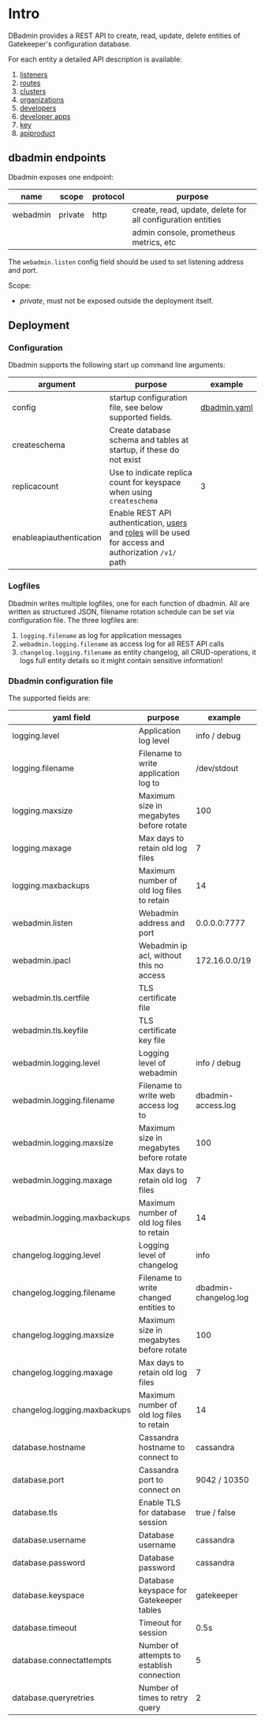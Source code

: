 # Intro

DBadmin provides a REST API to create, read, update, delete entities of Gatekeeper's configuration database.

For each entity a detailed API description is available:

1. [listeners](docs/api/listener.md)
2. [routes](docs/api/route.md)
3. [clusters](docs/api/cluster.md)
4. [organizations](docs/api/organization.md)
5. [developers](docs/api/developer.md)
6. [developer apps](docs/api/developerapp.md)
7. [key](docs/api/key.md)
8. [apiproduct](docs/api/apiproduct.md)

## dbadmin endpoints

Dbadmin exposes one endpoint:

| name     | scope   | protocol | purpose                                                     |
| -------- | ------- | -------- | ----------------------------------------------------------- |
| webadmin | private | http     | create, read, update, delete for all configuration entities |
|          |         |          | admin console, prometheus metrics, etc                      |

The `webadmin.listen` config field should be used to set listening address and port.

Scope:

- _private_, must not be exposed outside the deployment itself.

## Deployment

### Configuration

Dbadmin supports the following start up command line arguments:

| argument | purpose                                                 | example                                            |
| -------- | ------------------------------------------------------- | -------------------------------------------------- |
| config   | startup configuration file, see below supported fields. | [dbadmin.yaml](../deployment/docker/dbadmin.yaml)  |
| createschema | Create database schema and tables at startup, if these do not exist | |
| replicacount | Use to indicate replica count for keyspace when using `createschema` | 3 |
| enableapiauthentication | Enable REST API authentication, [users](api/user.md) and [roles](api/route.md) will be used for access and authorization `/v1/` path |

### Logfiles

Dbadmin writes multiple logfiles, one for each function of dbadmin. All are written as structured JSON, filename rotation schedule can be set via configuration file. The three logfiles are:

1. `logging.filename` as log for application messages
2. `webadmin.logging.filename` as access log for all REST API calls
3. `changelog.logging.filename` as entity changelog, all CRUD-operations, it logs full entity details so it might contain sensitive information!

### Dbadmin configuration file

The supported fields are:

| yaml field                   | purpose                                    | example               |
| ---------------------------- | ------------------------------------------ | --------------------- |
| logging.level                | Application log level                      | info / debug          |
| logging.filename             | Filename to write application log to       | /dev/stdout           |
| logging.maxsize              | Maximum size in megabytes before rotate    | 100                   |
| logging.maxage               | Max days to retain old log files           | 7                     |
| logging.maxbackups           | Maximum number of old log files to retain  | 14                    |
| webadmin.listen              | Webadmin address and port                  | 0.0.0.0:7777          |
| webadmin.ipacl               | Webadmin ip acl, without this no access    | 172.16.0.0/19         |
| webadmin.tls.certfile        | TLS certificate file                       |                       |
| webadmin.tls.keyfile         | TLS certificate key file                   |                       |
| webadmin.logging.level       | Logging level of webadmin                  | info / debug          |
| webadmin.logging.filename    | Filename to write web access log to        | dbadmin-access.log    |
| webadmin.logging.maxsize     | Maximum size in megabytes before rotate    | 100                   |
| webadmin.logging.maxage      | Max days to retain old log files           | 7                     |
| webadmin.logging.maxbackups  | Maximum number of old log files to retain  | 14                    |
| changelog.logging.level      | Logging level of changelog                 | info                  |
| changelog.logging.filename   | Filename to write changed entities to      | dbadmin-changelog.log |
| changelog.logging.maxsize    | Maximum size in megabytes before rotate    | 100                   |
| changelog.logging.maxage     | Max days to retain old log files           | 7                     |
| changelog.logging.maxbackups | Maximum number of old log files to retain  | 14                    |
| database.hostname            | Cassandra hostname to connect to           | cassandra             |
| database.port                | Cassandra port to connect on               | 9042 / 10350          |
| database.tls                 | Enable TLS for database session            | true / false          |
| database.username            | Database username                          | cassandra             |
| database.password            | Database password                          | cassandra             |
| database.keyspace            | Database keyspace for Gatekeeper tables    | gatekeeper            |
| database.timeout             | Timeout for session                        | 0.5s                  |
| database.connectattempts     | Number of attempts to establish connection | 5                     |
| database.queryretries        | Number of times to retry query             | 2                     |
